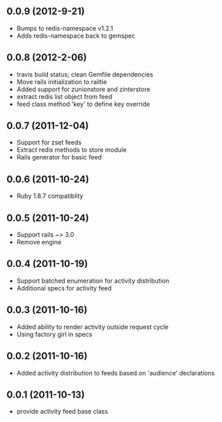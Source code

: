 ## 0.0.9 (2012-9-21)

* Bumps to redis-namespace v1.2.1
* Adds redis-namespace back to gemspec

## 0.0.8 (2012-2-06)

* travis build status; clean Gemfile dependencies
* Move rails initialization to railtie
* Added support for zunionstore and zinterstore
* extract redis list object from feed
* feed class method 'key' to define key override

## 0.0.7 (2011-12-04)

* Support for zset feeds
* Extract redis methods to store module
* Rails generator for basic feed

## 0.0.6 (2011-10-24)

* Ruby 1.8.7 compatiblity

## 0.0.5 (2011-10-24)

* Support rails ~> 3.0
* Remove engine

## 0.0.4 (2011-10-19)

* Support batched enumeration for activity distribution
* Additional specs for activity feed

## 0.0.3 (2011-10-16)

* Added ability to render activity outside request cycle
* Using factory girl in specs

## 0.0.2 (2011-10-16)

* Added activity distribution to feeds based on 'audience' declarations

## 0.0.1 (2011-10-13)

* provide activity feed base class
